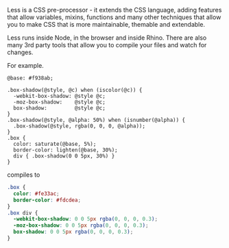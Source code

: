Less is a CSS pre-processor - it extends the CSS language, adding features that allow variables, mixins, functions and many other techniques that allow you to make CSS that is more maintainable, themable and extendable.

Less runs inside Node, in the browser and inside Rhino. There are also many 3rd party tools that allow you to compile your files and watch for changes.

For example.

```less
@base: #f938ab;

.box-shadow(@style, @c) when (iscolor(@c)) {
  -webkit-box-shadow: @style @c;
  -moz-box-shadow:    @style @c;
  box-shadow:         @style @c;
}
.box-shadow(@style, @alpha: 50%) when (isnumber(@alpha)) {
  .box-shadow(@style, rgba(0, 0, 0, @alpha));
}
.box {
  color: saturate(@base, 5%);
  border-color: lighten(@base, 30%);
  div { .box-shadow(0 0 5px, 30%) }
}
```

compiles to

```css
.box {
  color: #fe33ac;
  border-color: #fdcdea;
}
.box div {
  -webkit-box-shadow: 0 0 5px rgba(0, 0, 0, 0.3);
  -moz-box-shadow: 0 0 5px rgba(0, 0, 0, 0.3);
  box-shadow: 0 0 5px rgba(0, 0, 0, 0.3);
}
```
